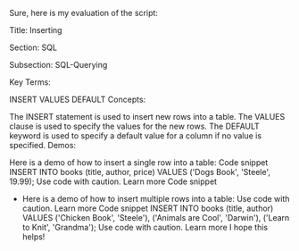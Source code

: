 Sure, here is my evaluation of the script:

Title: Inserting

Section: SQL

Subsection: SQL-Querying

Key Terms:

INSERT
VALUES
DEFAULT
Concepts:

The INSERT statement is used to insert new rows into a table.
The VALUES clause is used to specify the values for the new rows.
The DEFAULT keyword is used to specify a default value for a column if no value is specified.
Demos:

Here is a demo of how to insert a single row into a table:
Code snippet
INSERT INTO books (title, author, price) VALUES ('Dogs Book', 'Steele', 19.99);
Use code with caution. Learn more
Code snippet
* Here is a demo of how to insert multiple rows into a table:
Use code with caution. Learn more
Code snippet
INSERT INTO books (title, author) VALUES
('Chicken Book', 'Steele'),
('Animals are Cool', 'Darwin'),
('Learn to Knit', 'Grandma');
Use code with caution. Learn more
I hope this helps!
